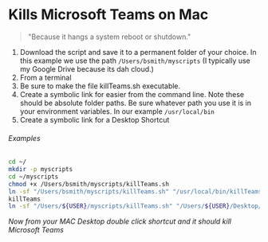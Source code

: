 Kills Microsoft Teams on Mac
======
> "Because it hangs a system reboot or shutdown."

1. Download the script and save it to a permanent folder of your choice. In this example we use the path ```/Users/bsmith/myscripts``` (I typically use my Google Drive because its dah cloud.)
2. From a terminal
  1. Be sure to make the file killTeams.sh executable.
  2. Create a symbolic link for easier from the command line. Note these should be absolute folder paths. Be sure whatever path you use it is in your environment variables. In our example ```/usr/local/bin```
  3. Create a symbolic link for a Desktop Shortcut
###### Examples
``` bash
cd ~/
mkdir -p myscripts
cd ~/myscripts
chmod +x /Users/bsmith/myscripts/killTeams.sh
ln -sf "/Users/bsmith/myscripts/killTeams.sh" "/usr/local/bin/killTeams"
killTeams
ln -sf "/Users/${USER}/myscripts/killTeams.sh" "/Users/${USER}/Desktop/Kill MS Teams"
```
_Now from your MAC Desktop double click shortcut and it should kill Microsoft Teams_
